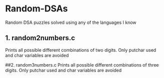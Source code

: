 # Random-DSAs
Random DSA puzzles solved using any of the languages I know

## 1. random2numbers.c
Prints all possible different combinations of two digits.
Only putchar used and char variables are avoided

##2. random3numbers.c
Prints all possible different combinations of three digits.
Only putchar used and char variables are avoided
